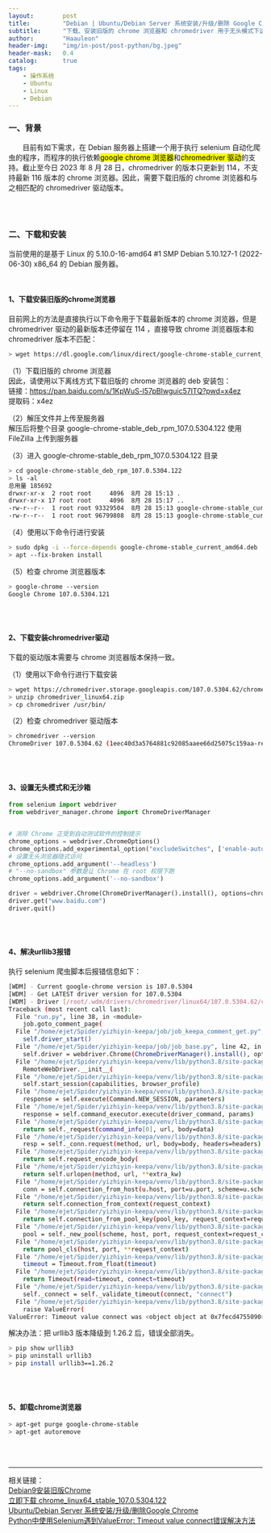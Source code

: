 ```yaml
---
layout:        post
title:         "Debian | Ubuntu/Debian Server 系统安装/升级/删除 Google Chrome"
subtitle:      "下载、安装旧版的 chrome 浏览器和 chromedriver 用于无头模式下运行 selenium 爬虫程序"
author:        "Haauleon"
header-img:    "img/in-post/post-python/bg.jpeg"
header-mask:   0.4
catalog:       true
tags:
    - 操作系统
    - Ubuntu
    - Linux
    - Debian
---
```



### 一、背景
&emsp;&emsp;目前有如下需求，在 Debian 服务器上搭建一个用于执行 selenium 自动化爬虫的程序，而程序的执行依赖<mark>google chrome 浏览器</mark>和<mark>chromedriver 驱动</mark>的支持。截止至今日 2023 年 8 月 28 日，chromedriver 的版本只更新到 114，不支持最新 116 版本的 chrome 浏览器。因此，需要下载旧版的 chrome 浏览器和与之相匹配的 chromedriver 驱动版本。      

<br>
<br>

### 二、下载和安装
当前使用的是基于 Linux 的 5.10.0-16-amd64 #1 SMP Debian 5.10.127-1 (2022-06-30) x86_64 的 Debian 服务器。     

<br>

#### 1、下载安装旧版的chrome浏览器
目前网上的方法是直接执行以下命令用于下载最新版本的 chrome 浏览器，但是 chromedriver 驱动的最新版本还停留在 114 ，直接导致 chrome 浏览器版本和 chromedriver 版本不匹配：             
```bash
> wget https://dl.google.com/linux/direct/google-chrome-stable_current_amd64.deb
```

（1）下载旧版的 chrome 浏览器         
因此，请使用以下离线方式下载旧版的 chrome 浏览器的 deb 安装包：      
链接：https://pan.baidu.com/s/1KpWuS-l57pBIwguic57lTQ?pwd=x4ez                
提取码：x4ez            

（2）解压文件并上传至服务器            
解压后将整个目录 google-chrome-stable_deb_rpm_107.0.5304.122 使用 FileZilla 上传到服务器                                 

（3）进入 google-chrome-stable_deb_rpm_107.0.5304.122 目录            
```bash
> cd google-chrome-stable_deb_rpm_107.0.5304.122     
> ls -al 
总用量 185692
drwxr-xr-x  2 root root     4096  8月 28 15:13 .
drwxr-xr-x 17 root root     4096  8月 28 15:17 ..
-rw-r--r--  1 root root 93329504  8月 28 15:13 google-chrome-stable_current_amd64.deb
-rw-r--r--  1 root root 96799808  8月 28 15:13 google-chrome-stable_current_x86_64.rpm
```

（4）使用以下命令行进行安装      
```bash
> sudo dpkg -i --force-depends google-chrome-stable_current_amd64.deb
> apt --fix-broken install
```

（5）检查 chrome 浏览器版本      
```bash
> google-chrome --version
Google Chrome 107.0.5304.121
```

<br>
<br>

#### 2、下载安装chromedriver驱动
下载的驱动版本需要与 chrome 浏览器版本保持一致。     

（1）使用以下命令行进行下载安装     
```bash
> wget https://chromedriver.storage.googleapis.com/107.0.5304.62/chromedriver_linux64.zip
> unzip chromedriver_linux64.zip
> cp chromedriver /usr/bin/
```

（2）检查 chromedriver 驱动版本     
```bash
> chromedriver --version
ChromeDriver 107.0.5304.62 (1eec40d3a5764881c92085aaee66d25075c159aa-refs/branch-heads/5304@{#942})
```

<br>
<br>

#### 3、设置无头模式和无沙箱
```python
from selenium import webdriver
from webdriver_manager.chrome import ChromeDriverManager


# 消除 Chrome 正受到自动测试软件的控制提示
chrome_options = webdriver.ChromeOptions()
chrome_options.add_experimental_option("excludeSwitches", ['enable-automation'])
# 设置无头浏览器隐式访问
chrome_options.add_argument('--headless')
# "--no-sandbox" 参数是让 Chrome 在 root 权限下跑
chrome_options.add_argument('--no-sandbox')

driver = webdriver.Chrome(ChromeDriverManager().install(), options=chrome_options)
driver.get("www.baidu.com")
driver.quit()
```

<br>
<br>

#### 4、解决urllib3报错
执行 selenium 爬虫脚本后报错信息如下：     
```bash
[WDM] - Current google-chrome version is 107.0.5304
[WDM] - Get LATEST driver version for 107.0.5304
[WDM] - Driver [/root/.wdm/drivers/chromedriver/linux64/107.0.5304.62/chromedriver] found in cache
Traceback (most recent call last):
  File "run.py", line 38, in <module>
    job.goto_comment_page(
  File "/home/ejet/Spider/yizhiyin-keepa/job/job_keepa_comment_get.py", line 57, in goto_comment_page
    self.driver_start()
  File "/home/ejet/Spider/yizhiyin-keepa/job/job_base.py", line 42, in driver_start
    self.driver = webdriver.Chrome(ChromeDriverManager().install(), options=self.chrome_options)
  File "/home/ejet/Spider/yizhiyin-keepa/venv/lib/python3.8/site-packages/selenium/webdriver/chrome/webdriver.py", line 76, in __init__
    RemoteWebDriver.__init__(
  File "/home/ejet/Spider/yizhiyin-keepa/venv/lib/python3.8/site-packages/selenium/webdriver/remote/webdriver.py", line 157, in __init__
    self.start_session(capabilities, browser_profile)
  File "/home/ejet/Spider/yizhiyin-keepa/venv/lib/python3.8/site-packages/selenium/webdriver/remote/webdriver.py", line 252, in start_session
    response = self.execute(Command.NEW_SESSION, parameters)
  File "/home/ejet/Spider/yizhiyin-keepa/venv/lib/python3.8/site-packages/selenium/webdriver/remote/webdriver.py", line 319, in execute
    response = self.command_executor.execute(driver_command, params)
  File "/home/ejet/Spider/yizhiyin-keepa/venv/lib/python3.8/site-packages/selenium/webdriver/remote/remote_connection.py", line 374, in execute
    return self._request(command_info[0], url, body=data)
  File "/home/ejet/Spider/yizhiyin-keepa/venv/lib/python3.8/site-packages/selenium/webdriver/remote/remote_connection.py", line 397, in _request
    resp = self._conn.request(method, url, body=body, headers=headers)
  File "/home/ejet/Spider/yizhiyin-keepa/venv/lib/python3.8/site-packages/urllib3/_request_methods.py", line 118, in request
    return self.request_encode_body(
  File "/home/ejet/Spider/yizhiyin-keepa/venv/lib/python3.8/site-packages/urllib3/_request_methods.py", line 217, in request_encode_body
    return self.urlopen(method, url, **extra_kw)
  File "/home/ejet/Spider/yizhiyin-keepa/venv/lib/python3.8/site-packages/urllib3/poolmanager.py", line 432, in urlopen
    conn = self.connection_from_host(u.host, port=u.port, scheme=u.scheme)
  File "/home/ejet/Spider/yizhiyin-keepa/venv/lib/python3.8/site-packages/urllib3/poolmanager.py", line 303, in connection_from_host
    return self.connection_from_context(request_context)
  File "/home/ejet/Spider/yizhiyin-keepa/venv/lib/python3.8/site-packages/urllib3/poolmanager.py", line 328, in connection_from_context
    return self.connection_from_pool_key(pool_key, request_context=request_context)
  File "/home/ejet/Spider/yizhiyin-keepa/venv/lib/python3.8/site-packages/urllib3/poolmanager.py", line 351, in connection_from_pool_key
    pool = self._new_pool(scheme, host, port, request_context=request_context)
  File "/home/ejet/Spider/yizhiyin-keepa/venv/lib/python3.8/site-packages/urllib3/poolmanager.py", line 265, in _new_pool
    return pool_cls(host, port, **request_context)
  File "/home/ejet/Spider/yizhiyin-keepa/venv/lib/python3.8/site-packages/urllib3/connectionpool.py", line 196, in __init__
    timeout = Timeout.from_float(timeout)
  File "/home/ejet/Spider/yizhiyin-keepa/venv/lib/python3.8/site-packages/urllib3/util/timeout.py", line 190, in from_float
    return Timeout(read=timeout, connect=timeout)
  File "/home/ejet/Spider/yizhiyin-keepa/venv/lib/python3.8/site-packages/urllib3/util/timeout.py", line 119, in __init__
    self._connect = self._validate_timeout(connect, "connect")
  File "/home/ejet/Spider/yizhiyin-keepa/venv/lib/python3.8/site-packages/urllib3/util/timeout.py", line 156, in _validate_timeout
    raise ValueError(
ValueError: Timeout value connect was <object object at 0x7fecd4755090>, but it must be an int, float or None.
```

解决办法：把 urllib3 版本降级到 1.26.2 后，错误全部消失。             
```bash
> pip show urllib3
> pip uninstall urllib3
> pip install urllib3==1.26.2
```

<br>
<br>

#### 5、卸载chrome浏览器
```bash
> apt-get purge google-chrome-stable
> apt-get autoremove
```

<br>
<br>

---

相关链接：     
[Debian9安装旧版Chrome](https://codeleading.com/article/503896546/#google_vignette)        
[立即下载 chrome_linux64_stable_107.0.5304.122](https://www.chromedownloads.net/chrome64linux-stable/1295.html)               
[Ubuntu/Debian Server 系统安装/升级/删除Google Chrome](https://pylist.com/topic/230.html)                   
[Python中使用Selenium遇到ValueError: Timeout value connect错误解决方法](https://www.iotword.com/13889.html)